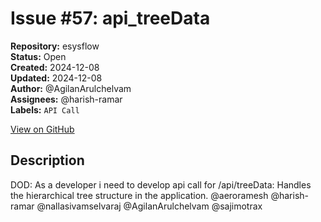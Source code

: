 # Issue #57: api_treeData

**Repository:** esysflow  
**Status:** Open  
**Created:** 2024-12-08  
**Updated:** 2024-12-08  
**Author:** @AgilanArulchelvam  
**Assignees:** @harish-ramar  
**Labels:** `API Call`  

[View on GitHub](https://github.com/Simtestlab/esysflow/issues/57)

## Description

DOD:
As a developer i need to develop api call for 
/api/treeData: Handles the hierarchical tree structure in the application.
@aeroramesh @harish-ramar @nallasivamselvaraj @AgilanArulchelvam @sajimotrax 